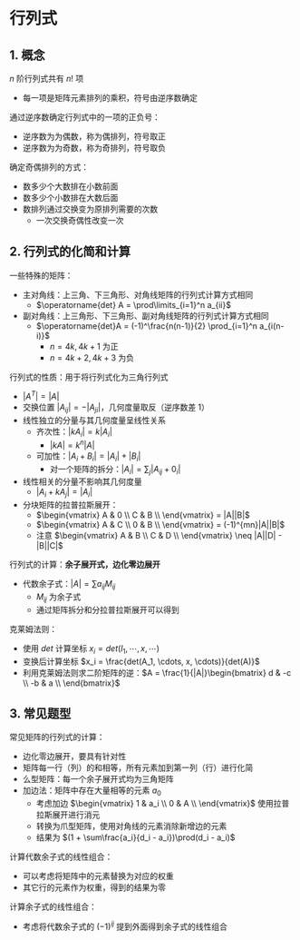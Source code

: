<!-- omit in toc -->
# 行列式

## 1. 概念

$n$ 阶行列式共有 $n!$ 项

- 每一项是矩阵元素排列的乘积，符号由逆序数确定

通过逆序数确定行列式中的一项的正负号：

- 逆序数为为偶数，称为偶排列，符号取正
- 逆序数为为奇数，称为奇排列，符号取负

确定奇偶排列的方式：

- 数多少个大数排在小数前面
- 数多少个小数排在大数后面
- 数排列通过交换变为原排列需要的次数
  - 一次交换奇偶性改变一次

## 2. 行列式的化简和计算

一些特殊的矩阵：

- 主对角线：上三角、下三角形、对角线矩阵的行列式计算方式相同
  - $\operatorname{det} A = \prod\limits_{i=1}^n a_{ii}$
- 副对角线：上三角形、下三角形、副对角线矩阵的行列式计算方式相同
  - $\operatorname{det}A = (-1)^\frac{n(n-1)}{2} \prod_{i=1}^n a_{i(n-i)}$
    - $n = 4k, 4k+1$ 为正
    - $n = 4k+2, 4k+3$ 为负

行列式的性质：用于将行列式化为三角行列式

- $|A^T| = |A|$
- 交换位置 $|A_{ij}| = -|A_{ji}|$，几何度量取反（逆序数差 1）
- 线性独立的分量与其几何度量呈线性关系
  - 齐次性：$|kA_i| = k|A_i|$
    - $|kA| = k^n|A|$
  - 可加性：$|A_i + B_i| = |A_i| + |B_i|$
    - 对一个矩阵的拆分：$|A_i| = \sum_j |A_{ij} + 0_i|$
- 线性相关的分量不影响其几何度量
  - $|A_i + kA_j| = |A_i|$
- 分块矩阵的拉普拉斯展开：
  - $\begin{vmatrix}
    A & 0 \\
    C & B \\
  \end{vmatrix} = |A||B|$
  - $\begin{vmatrix}
    A & C \\
    0 & B \\
  \end{vmatrix} = (-1)^{mn}|A||B|$
  - 注意 $\begin{vmatrix}
    A & B \\
    C & D \\
  \end{vmatrix} \neq |A||D| - |B||C|$

行列式的计算：**余子展开式，边化零边展开**

- 代数余子式：$|A| = \sum a_{ij}M_{ij}$
  - $M_{ij}$ 为余子式
  - 通过矩阵拆分和分拉普拉斯展开可以得到

克莱姆法则：

- 使用 $det$ 计算坐标 $x_i = det(I_1, \cdots, x, \cdots)$
- 变换后计算坐标 $x_i = \frac{det(A_1, \cdots, x, \cdots)}{det(A)}$
- 利用克莱姆法则求二阶矩阵的逆：$A = \frac{1}{|A|}\begin{bmatrix}
  d & -c \\
  -b & a \\
\end{bmatrix}$

## 3. 常见题型

常见矩阵的行列式的计算：

- 边化零边展开，要具有针对性
- 矩阵每一行（列）的和相等，所有元素加到第一列（行）进行化简
- 么型矩阵：每一个余子展开式均为三角矩阵
- 加边法：矩阵中存在大量相等的元素 $a_0$
  - 考虑加边 $\begin{vmatrix}
  1 & a_i \\
  0 & A \\
\end{vmatrix}$ 使用拉普拉斯展开进行消元
  - 转换为爪型矩阵，使用对角线的元素消除新增边的元素
  - 结果为 $(1 + \sum\frac{a_i}{d_i - a_i})\prod(d_i - a_i)$

计算代数余子式的线性组合：

- 可以考虑将矩阵中的元素替换为对应的权重
- 其它行的元素作为权重，得到的结果为零

计算余子式的线性组合：

- 考虑将代数余子式的 $(-1)^{ij}$ 提到外面得到余子式的线性组合
